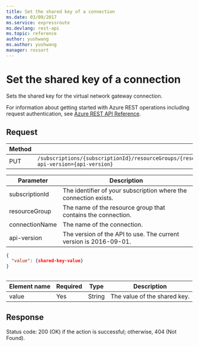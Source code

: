 ```yaml
---
title: Set the shared key of a connection
ms.date: 03/09/2017
ms.service: expressroute
ms.devlang: rest-api
ms.topic: reference
author: yushwang
ms.author: yushwang
manager: rossort
---
```

# Set the shared key of a connection&#160;
Sets the shared key for the virtual network gateway connection.  

For information about getting started with Azure REST operations including request authentication, see [Azure REST API Reference](../../../index.md).

## Request  

|Method|Request URI|  
|------------|-----------------|  
|PUT|`/subscriptions/{subscriptionId}/resourceGroups/{resourceGroup}/providers/microsoft.network/connections/{connectionName}/sharedkey?api-version={api-version}`|  

| Parameter | Description |
| --------- | ----------- |
| subscriptionId | The identifier of your subscription where the connection exists. |
| resourceGroup | The name of the resource group that contains the connection. |
| connectionName | The name of the connection.|
| api-version | The version of the API to use. The current version is 2016-09-01. | 
 
```json  
{  
  "value": {shared-key-value}  
}  
  
```  
  
|Element name|Required|Type|Description|  
|------------------|--------------|----------|-----------------|  
|value|Yes|String|The value of the shared key.|  
  
## Response  
 Status code: 200 (OK) if the action is successful; otherwise, 404 (Not Found).
